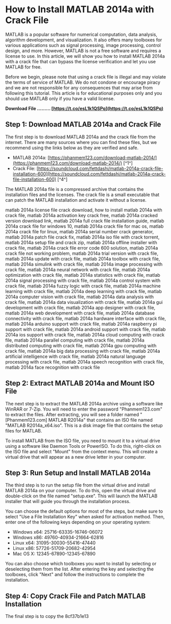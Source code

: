 
 
# How to Install MATLAB 2014a with Crack File
 
MATLAB is a popular software for numerical computation, data analysis, algorithm development, and visualization. It also offers many toolboxes for various applications such as signal processing, image processing, control design, and more. However, MATLAB is not a free software and requires a license to use. In this article, we will show you how to install MATLAB 2014a with a crack file that can bypass the license verification and let you use MATLAB for free.
 
Before we begin, please note that using a crack file is illegal and may violate the terms of service of MATLAB. We do not condone or encourage piracy and we are not responsible for any consequences that may arise from following this tutorial. This article is for educational purposes only and you should use MATLAB only if you have a valid license.
 
**Download File ……… [https://t.co/esL1k1QSPq](https://t.co/esL1k1QSPq)**


 
## Step 1: Download MATLAB 2014a and Crack File
 
The first step is to download MATLAB 2014a and the crack file from the internet. There are many sources where you can find these files, but we recommend using the links below as they are verified and safe.
 
- MATLAB 2014a: [https://phanmem123.com/download-matlab-2014/](https://phanmem123.com/download-matlab-2014/) [^1^]
- Crack File: [https://soundcloud.com/fettdashi/matlab-2014a-crack-file-installation-600](https://soundcloud.com/fettdashi/matlab-2014a-crack-file-installation-600) [^4^]

The MATLAB 2014a file is a compressed archive that contains the installation files and the licenses. The crack file is a small executable that can patch the MATLAB installation and activate it without a license.
 
matlab 2014a license file crack download,  how to install matlab 2014a with crack file,  matlab 2014a activation key crack free,  matlab 2014a cracked version download link,  matlab 2014a full crack file installation guide,  matlab 2014a crack file for windows 10,  matlab 2014a crack file for mac os,  matlab 2014a crack file for linux,  matlab 2014a serial number crack generator,  matlab 2014a patch file crack fix,  matlab 2014a iso file with crack torrent,  matlab 2014a setup file and crack zip,  matlab 2014a offline installer with crack file,  matlab 2014a crack file error code 600 solution,  matlab 2014a crack file not working problem,  matlab 2014a trial version with crack file,  matlab 2014a update with crack file,  matlab 2014a toolbox with crack file,  matlab 2014a simulink with crack file,  matlab 2014a image processing with crack file,  matlab 2014a neural network with crack file,  matlab 2014a optimization with crack file,  matlab 2014a statistics with crack file,  matlab 2014a signal processing with crack file,  matlab 2014a control system with crack file,  matlab 2014a fuzzy logic with crack file,  matlab 2014a machine learning with crack file,  matlab 2014a deep learning with crack file,  matlab 2014a computer vision with crack file,  matlab 2014a data analysis with crack file,  matlab 2014a data visualization with crack file,  matlab 2014a gui development with crack file,  matlab 2014a app designer with crack file,  matlab 2014a web development with crack file,  matlab 2014a database connectivity with crack file,  matlab 2014a hardware interface with crack file,  matlab 2014a arduino support with crack file,  matlab 2014a raspberry pi support with crack file,  matlab 2014a android support with crack file,  matlab 2014a ios support with crack file,  matlab 2014a cloud computing with crack file,  matlab 2014a parallel computing with crack file,  matlab 2014a distributed computing with crack file,  matlab 2014a gpu computing with crack file,  matlab 2014a big data processing with crack file,  matlab 2014a artificial intelligence with crack file,  matlab 2014a natural language processing with crack file,  matlab 2014a speech recognition with crack file,  matlab 2014a face recognition with crack file
 
## Step 2: Extract MATLAB 2014a and Mount ISO File
 
The next step is to extract the MATLAB 2014a archive using a software like WinRAR or 7-Zip. You will need to enter the password "Phanmem123.com" to extract the files. After extracting, you will see a folder named "[Phanmem123.com] MATLAB R2014a" that contains an ISO file named "MATLAB R2014a\_x64.iso". This is a disk image file that contains the setup files for MATLAB.
 
To install MATLAB from the ISO file, you need to mount it to a virtual drive using a software like Daemon Tools or PowerISO. To do this, right-click on the ISO file and select "Mount" from the context menu. This will create a virtual drive that will appear as a new drive letter in your computer.
 
## Step 3: Run Setup and Install MATLAB 2014a
 
The third step is to run the setup file from the virtual drive and install MATLAB 2014a on your computer. To do this, open the virtual drive and double-click on the file named "setup.exe". This will launch the MATLAB installer that will guide you through the installation process.
 
You can choose the default options for most of the steps, but make sure to select "Use a File Installation Key" when asked for activation method. Then, enter one of the following keys depending on your operating system:

- Windows x64: 25716-63335-16746-06072
- Windows x86: 49760-40934-21664-62816
- Linux x64: 31095-30030-55416-47440
- Linux x86: 57726-51709-20682-42954
- Mac OS X: 12345-67890-12345-67890

You can also choose which toolboxes you want to install by selecting or deselecting them from the list. After entering the key and selecting the toolboxes, click "Next" and follow the instructions to complete the installation.
 
## Step 4: Copy Crack File and Patch MATLAB Installation
 
The final step is to copy the
 8cf37b1e13
 
